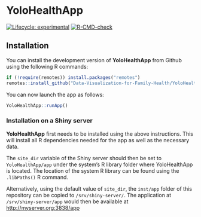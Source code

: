 
<!-- README.md is generated from README.Rmd. Please edit that file -->

# YoloHealthApp

<!-- badges: start -->

[![Lifecycle:
experimental](https://img.shields.io/badge/lifecycle-experimental-orange.svg)](https://lifecycle.r-lib.org/articles/stages.html#experimental)
[![R-CMD-check](https://github.com/Data-Visualization-for-Family-Health/App/workflows/R-CMD-check/badge.svg)](https://github.com/Data-Visualization-for-Family-Health/App/actions)
<!-- badges: end -->

## Installation

You can install the development version of **YoloHealthApp** from Github
using the following R commands:

``` r
if (!require(remotes)) install.packages("remotes")
remotes::install_github("Data-Visualization-for-Family-Health/YoloHealthApp")
```

You can now launch the app as follows:

``` r
YoloHealthApp::runApp()
```

### Installation on a Shiny server

**YoloHealthApp** first needs to be installed using the above
instructions. This will install all R dependencies needed for the app as
well as the necessary data.

The `site_dir` variable of the Shiny server should then be set to
`YoloHealthApp/app` under the system’s R library folder where
YoloHealthApp is located. The location of the system R library can be
found using the `.libPaths()` R command.

Alternatively, using the default value of `site_dir`, the `inst/app`
folder of this repository can be copied to `/srv/shiny-server/`. The
application at `/srv/shiny-server/app` would then be available at
<http://myserver.org:3838/app>
